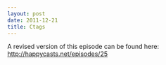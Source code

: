 ```yaml
---
layout: post
date: 2011-12-21
title: Ctags
---
```


A revised version of this episode can be found here:
<http://happycasts.net/episodes/25>
